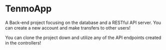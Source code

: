 # TenmoApp

A Back-end project focusing on the database and a RESTful API server. You can create a new account and make transfers to other users!

You can clone the project down and utilize any of the API endpoints created in the controllers!

